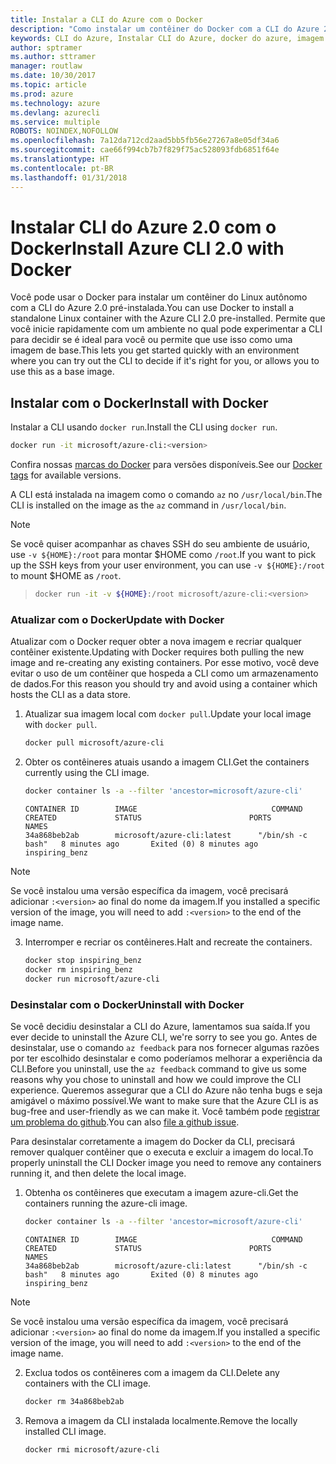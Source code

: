 ```yaml
---
title: Instalar a CLI do Azure com o Docker
description: "Como instalar um contêiner do Docker com a CLI do Azure 2.0"
keywords: CLI do Azure, Instalar CLI do Azure, docker do azure, imagem do docker do azure,
author: sptramer
ms.author: sttramer
manager: routlaw
ms.date: 10/30/2017
ms.topic: article
ms.prod: azure
ms.technology: azure
ms.devlang: azurecli
ms.service: multiple
ROBOTS: NOINDEX,NOFOLLOW
ms.openlocfilehash: 7a12da712cd2aad5bb5fb56e27267a8e05df34a6
ms.sourcegitcommit: cae66f994cb7b7f829f75ac528093fdb6851f64e
ms.translationtype: HT
ms.contentlocale: pt-BR
ms.lasthandoff: 01/31/2018
---
```

# <a name="install-azure-cli-20-with-docker"></a><span data-ttu-id="f6c41-104">Instalar CLI do Azure 2.0 com o Docker</span><span class="sxs-lookup"><span data-stu-id="f6c41-104">Install Azure CLI 2.0 with Docker</span></span>

<span data-ttu-id="f6c41-105">Você pode usar o Docker para instalar um contêiner do Linux autônomo com a CLI do Azure 2.0 pré-instalada.</span><span class="sxs-lookup"><span data-stu-id="f6c41-105">You can use Docker to install a standalone Linux container with the Azure CLI 2.0 pre-installed.</span></span> <span data-ttu-id="f6c41-106">Permite que você inicie rapidamente com um ambiente no qual pode experimentar a CLI para decidir se é ideal para você ou permite que use isso como uma imagem de base.</span><span class="sxs-lookup"><span data-stu-id="f6c41-106">This lets you get started quickly with an environment where you can try out the CLI to decide if it's right for you, or allows you to use this as a base image.</span></span>

## <a name="install-with-docker"></a><span data-ttu-id="f6c41-107">Instalar com o Docker</span><span class="sxs-lookup"><span data-stu-id="f6c41-107">Install with Docker</span></span>

<span data-ttu-id="f6c41-108">Instalar a CLI usando `docker run`.</span><span class="sxs-lookup"><span data-stu-id="f6c41-108">Install the CLI using `docker run`.</span></span>

   ```bash
   docker run -it microsoft/azure-cli:<version>
   ```

<span data-ttu-id="f6c41-109">Confira nossas [marcas do Docker](https://hub.docker.com/r/microsoft/azure-cli/tags/) para versões disponíveis.</span><span class="sxs-lookup"><span data-stu-id="f6c41-109">See our [Docker tags](https://hub.docker.com/r/microsoft/azure-cli/tags/) for available versions.</span></span>

<span data-ttu-id="f6c41-110">A CLI está instalada na imagem como o comando `az` no `/usr/local/bin`.</span><span class="sxs-lookup"><span data-stu-id="f6c41-110">The CLI is installed on the image as the `az` command in `/usr/local/bin`.</span></span>

> [!NOTE]
> <span data-ttu-id="f6c41-111">Se você quiser acompanhar as chaves SSH do seu ambiente de usuário, use `-v ${HOME}:/root` para montar $HOME como `/root`.</span><span class="sxs-lookup"><span data-stu-id="f6c41-111">If you want to pick up the SSH keys from your user environment, you can use `-v ${HOME}:/root` to mount $HOME as `/root`.</span></span>

> ```bash
> docker run -it -v ${HOME}:/root microsoft/azure-cli:<version>
> ```

### <a name="update-with-docker"></a><span data-ttu-id="f6c41-112">Atualizar com o Docker</span><span class="sxs-lookup"><span data-stu-id="f6c41-112">Update with Docker</span></span>

<span data-ttu-id="f6c41-113">Atualizar com o Docker requer obter a nova imagem e recriar qualquer contêiner existente.</span><span class="sxs-lookup"><span data-stu-id="f6c41-113">Updating with Docker requires both pulling the new image and re-creating any existing containers.</span></span> <span data-ttu-id="f6c41-114">Por esse motivo, você deve evitar o uso de um contêiner que hospeda a CLI como um armazenamento de dados.</span><span class="sxs-lookup"><span data-stu-id="f6c41-114">For this reason you should try and avoid using a container which hosts the CLI as a data store.</span></span>

1. <span data-ttu-id="f6c41-115">Atualizar sua imagem local com `docker pull`.</span><span class="sxs-lookup"><span data-stu-id="f6c41-115">Update your local image with `docker pull`.</span></span>

   ```bash
   docker pull microsoft/azure-cli
   ```

2. <span data-ttu-id="f6c41-116">Obter os contêineres atuais usando a imagem CLI.</span><span class="sxs-lookup"><span data-stu-id="f6c41-116">Get the containers currently using the CLI image.</span></span>

   ```bash
   docker container ls -a --filter 'ancestor=microsoft/azure-cli'
   ```

   ```output
   CONTAINER ID        IMAGE                              COMMAND             CREATED             STATUS                        PORTS               NAMES
   34a868beb2ab        microsoft/azure-cli:latest      "/bin/sh -c bash"   8 minutes ago       Exited (0) 8 minutes ago                       inspiring_benz
   ```

  > [!NOTE]
  > <span data-ttu-id="f6c41-117">Se você instalou uma versão específica da imagem, você precisará adicionar `:<version>` ao final do nome da imagem.</span><span class="sxs-lookup"><span data-stu-id="f6c41-117">If you installed a specific version of the image, you will need to add `:<version>` to the end of the image name.</span></span>

3. <span data-ttu-id="f6c41-118">Interromper e recriar os contêineres.</span><span class="sxs-lookup"><span data-stu-id="f6c41-118">Halt and recreate the containers.</span></span>

   ```bash
   docker stop inspiring_benz
   docker rm inspiring_benz
   docker run microsoft/azure-cli
   ```

### <a name="uninstall-with-docker"></a><span data-ttu-id="f6c41-119">Desinstalar com o Docker</span><span class="sxs-lookup"><span data-stu-id="f6c41-119">Uninstall with Docker</span></span>

<span data-ttu-id="f6c41-120">Se você decidiu desinstalar a CLI do Azure, lamentamos sua saída.</span><span class="sxs-lookup"><span data-stu-id="f6c41-120">If you ever decide to uninstall the Azure CLI, we're sorry to see you go.</span></span> <span data-ttu-id="f6c41-121">Antes de desinstalar, use o comando `az feedback` para nos fornecer algumas razões por ter escolhido desinstalar e como poderíamos melhorar a experiência da CLI.</span><span class="sxs-lookup"><span data-stu-id="f6c41-121">Before you uninstall, use the `az feedback` command to give us some reasons why you chose to uninstall and how we could improve the CLI experience.</span></span> <span data-ttu-id="f6c41-122">Queremos assegurar que a CLI do Azure não tenha bugs e seja amigável o máximo possível.</span><span class="sxs-lookup"><span data-stu-id="f6c41-122">We want to make sure that the Azure CLI is as bug-free and user-friendly as we can make it.</span></span> <span data-ttu-id="f6c41-123">Você também pode [registrar um problema do github](https://github.com/Azure/azure-cli/issues).</span><span class="sxs-lookup"><span data-stu-id="f6c41-123">You can also [file a github issue](https://github.com/Azure/azure-cli/issues).</span></span>

<span data-ttu-id="f6c41-124">Para desinstalar corretamente a imagem do Docker da CLI, precisará remover qualquer contêiner que o executa e excluir a imagem do local.</span><span class="sxs-lookup"><span data-stu-id="f6c41-124">To properly uninstall the CLI Docker image you need to remove any containers running it, and then delete the local image.</span></span>

1. <span data-ttu-id="f6c41-125">Obtenha os contêineres que executam a imagem azure-cli.</span><span class="sxs-lookup"><span data-stu-id="f6c41-125">Get the containers running the azure-cli image.</span></span>

   ```bash
   docker container ls -a --filter 'ancestor=microsoft/azure-cli'
   ```

   ```output
   CONTAINER ID        IMAGE                              COMMAND             CREATED             STATUS                        PORTS               NAMES
   34a868beb2ab        microsoft/azure-cli:latest      "/bin/sh -c bash"   8 minutes ago       Exited (0) 8 minutes ago                       inspiring_benz
   ```
  > [!NOTE]
  > <span data-ttu-id="f6c41-126">Se você instalou uma versão específica da imagem, você precisará adicionar `:<version>` ao final do nome da imagem.</span><span class="sxs-lookup"><span data-stu-id="f6c41-126">If you installed a specific version of the image, you will need to add `:<version>` to the end of the image name.</span></span>

2. <span data-ttu-id="f6c41-127">Exclua todos os contêineres com a imagem da CLI.</span><span class="sxs-lookup"><span data-stu-id="f6c41-127">Delete any containers with the CLI image.</span></span>

   ```bash
   docker rm 34a868beb2ab
   ```

3. <span data-ttu-id="f6c41-128">Remova a imagem da CLI instalada localmente.</span><span class="sxs-lookup"><span data-stu-id="f6c41-128">Remove the locally installed CLI image.</span></span>

   ```bash
   docker rmi microsoft/azure-cli
   ```

